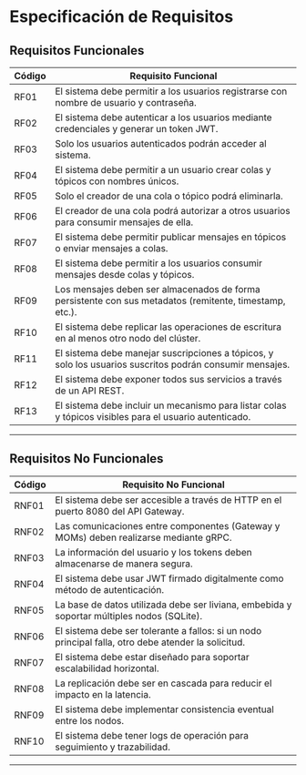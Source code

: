 # Especificación de Requisitos

##  Requisitos Funcionales

| Código | Requisito Funcional                                                                 |
|--------|--------------------------------------------------------------------------------------|
| RF01   | El sistema debe permitir a los usuarios registrarse con nombre de usuario y contraseña. |
| RF02   | El sistema debe autenticar a los usuarios mediante credenciales y generar un token JWT. |
| RF03   | Solo los usuarios autenticados podrán acceder al sistema.                            |
| RF04   | El sistema debe permitir a un usuario crear colas y tópicos con nombres únicos.      |
| RF05   | Solo el creador de una cola o tópico podrá eliminarla.                               |
| RF06   | El creador de una cola podrá autorizar a otros usuarios para consumir mensajes de ella. |
| RF07   | El sistema debe permitir publicar mensajes en tópicos o enviar mensajes a colas.     |
| RF08   | El sistema debe permitir a los usuarios consumir mensajes desde colas y tópicos.     |
| RF09   | Los mensajes deben ser almacenados de forma persistente con sus metadatos (remitente, timestamp, etc.). |
| RF10   | El sistema debe replicar las operaciones de escritura en al menos otro nodo del clúster. |
| RF11   | El sistema debe manejar suscripciones a tópicos, y solo los usuarios suscritos podrán consumir mensajes. |
| RF12   | El sistema debe exponer todos sus servicios a través de un API REST.                 |
| RF13   | El sistema debe incluir un mecanismo para listar colas y tópicos visibles para el usuario autenticado. |

---

##  Requisitos No Funcionales

| Código | Requisito No Funcional                                                               |
|--------|----------------------------------------------------------------------------------------|
| RNF01  | El sistema debe ser accesible a través de HTTP en el puerto 8080 del API Gateway.     |
| RNF02  | Las comunicaciones entre componentes (Gateway y MOMs) deben realizarse mediante gRPC. |
| RNF03  | La información del usuario y los tokens deben almacenarse de manera segura.           |
| RNF04  | El sistema debe usar JWT firmado digitalmente como método de autenticación.           |
| RNF05  | La base de datos utilizada debe ser liviana, embebida y soportar múltiples nodos (SQLite). |
| RNF06  | El sistema debe ser tolerante a fallos: si un nodo principal falla, otro debe atender la solicitud. |
| RNF07  | El sistema debe estar diseñado para soportar escalabilidad horizontal.                |
| RNF08  | La replicación debe ser en cascada para reducir el impacto en la latencia.            |
| RNF09  | El sistema debe implementar consistencia eventual entre los nodos.                    |
| RNF10  | El sistema debe tener logs de operación para seguimiento y trazabilidad.              |

---


